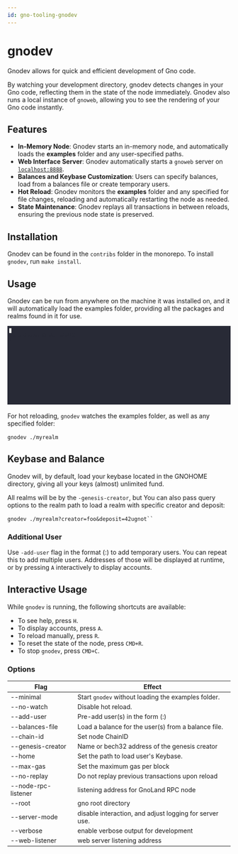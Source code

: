 ```yaml
---
id: gno-tooling-gnodev
---
```


# gnodev

Gnodev allows for quick and efficient development of Gno code.

By watching your development directory, gnodev detects changes in your Gno
code, reflecting them in the state of the node immediately. Gnodev also runs a
local instance of `gnoweb`, allowing you to see the rendering of your Gno code instantly. 

## Features
- **In-Memory Node**: Gnodev starts an in-memory node, and automatically loads
  the **examples** folder and any user-specified paths.
- **Web Interface Server**: Gnodev automatically starts a `gnoweb` server on
[`localhost:8888`](https://localhost:8888).
- **Balances and Keybase Customization**: Users can specify balances, load from
  a balances file or create temporary users.
- **Hot Reload**: Gnodev monitors the **examples** folder and any specified for
  file changes, reloading and automatically restarting the node as needed.
- **State Maintenance**: Gnodev replays all transactions in between reloads,
  ensuring the previous node state is preserved.

## Installation
Gnodev can be found in the `contribs` folder in the monorepo.
To install `gnodev`, run `make install`.

## Usage
Gnodev can be run from anywhere on the machine it was installed on, and it will
automatically load the examples folder, providing all the packages and realms found in it for use.

![gnodev_usage](../../assets/gno-tooling/gnodev/gnodev.gif)

For hot reloading, `gnodev` watches the examples folder, as well as any specified folder:
```
gnodev ./myrealm
```

## Keybase and Balance

Gnodev will, by default, load your keybase located in the GNOHOME directory, giving all your keys (almost) unlimited fund. 

All realms will be by the `-genesis-creator`, but You can also pass query options to the realm path to load a
realm with specific creator and deposit:
```
gnodev ./myrealm?creator=foo&deposit=42ugnot``
```

### Additional User
Use `-add-user` flag in the format <user>(:<amount>) to add temporary users. You can repeat this to add
multiple users. Addresses of those will be displayed at runtime, or by pressing `A` interactively to display
accounts.

## Interactive Usage

While `gnodev` is running, the following shortcuts are available:
- To see help, press `H`.
- To display accounts, press `A`.
- To reload manually, press `R`.
- To reset the state of the node, press `CMD+R`.
- To stop `gnodev`, press `CMD+C`.

### Options

| Flag                | Effect                                                  |
|---------------------|---------------------------------------------------------|
| --minimal           | Start `gnodev` without loading the examples folder.     |
| --no-watch          | Disable hot reload.                                     |
| --add-user          | Pre-add user(s) in the form <user>(:<amount>)           |
| --balances-file     | Load a balance for the user(s) from a balance file.     |
| --chain-id          | Set node ChainID                                        |
| --genesis-creator   | Name or bech32 address of the genesis creator           |
| --home              | Set the path to load user's Keybase.                    |
| --max-gas           | Set the maximum gas per block                           |
| --no-replay         | Do not replay previous transactions upon reload         |
| --node-rpc-listener | listening address for GnoLand RPC node                  |
| --root              | gno root directory                                      |
| --server-mode       | disable interaction, and adjust logging for server use. |
| --verbose           | enable verbose output for development                   |
| --web-listener      | web server listening address                            |
